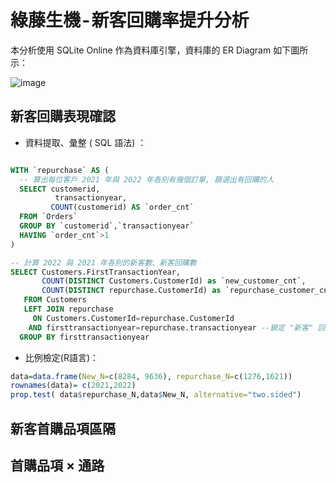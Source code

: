 # 綠藤生機 - 新客回購率提升分析

本分析使用 SQLite Online 作為資料庫引擎，資料庫的 ER Diagram 如下圖所示：

![image](https://github.com/SFYeh/sfyeh.github.io/blob/main/2022_Greenvines/ER%20Diagram.png)

## 新客回購表現確認

- 資料提取、彙整 ( SQL 語法) ：
~~~~sql

WITH `repurchase` AS (
  -- 算出每位客戶 2021 年與 2022 年各別有幾個訂單, 篩選出有回購的人
  SELECT customerid,
  	      transactionyear,
         COUNT(customerid) AS `order_cnt`
  FROM `Orders`
  GROUP BY `customerid`,`transactionyear`
  HAVING `order_cnt`>1
)

-- 計算 2022 與 2021 年各別的新客數、新客回購數
SELECT Customers.FirstTransactionYear,
       COUNT(DISTINCT Customers.CustomerId) as `new_customer_cnt`,
       COUNT(DISTINCT repurchase.CustomerId) as `repurchase_customer_cnt`
   FROM Customers
   LEFT JOIN repurchase
     ON Customers.CustomerId=repurchase.CustomerId
    AND firsttransactionyear=repurchase.transactionyear --鎖定 "新客" 回購
  GROUP BY firsttransactionyear
~~~~

- 比例檢定(R語言)：
~~~~r
data=data.frame(New_N=c(8284, 9636), repurchase_N=c(1276,1621))
rownames(data)= c(2021,2022)
prop.test( data$repurchase_N,data$New_N, alternative="two.sided") 
~~~~

## 新客首購品項區隔
## 首購品項 × 通路
